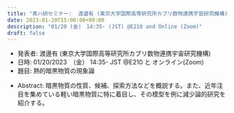 ```yaml
---
title: "素ハ研セミナー:  渡邊有 (東京大学国際高等研究所カブリ数物連携宇宙研究機構)"
date: 2023-01-20T15:00:00+09:00
description: "01/20 (金)　14:35- (JST) @E210 and Online (Zoom)"
draft: false
---
```


- 発表者:
渡邊有 (東京大学国際高等研究所カブリ数物連携宇宙研究機構)
- 日時:
01/20/2023　（金） 14:35- JST @E210 と オンライン(Zoom)
- 題目: 
熱的暗黒物質の現象論


<!--more-->

- Abstract:
暗黒物質の性質、候補、探索方法などを概説する。また、近年注目を集めている軽い暗黒物質に特に着目し、その模型を例に減少論的研究を紹介する。


